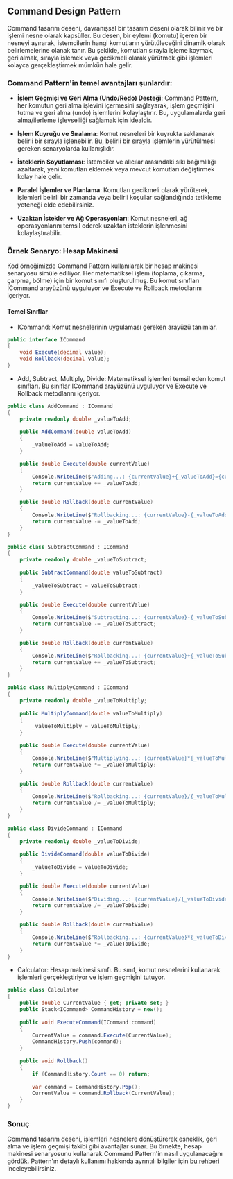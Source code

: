 ﻿## Command Design Pattern
Command tasarım deseni, davranışsal bir tasarım deseni olarak bilinir ve bir işlemi nesne olarak kapsüller. Bu desen, bir eylemi (komutu) içeren bir nesneyi ayırarak, istemcilerin hangi komutların yürütüleceğini dinamik olarak belirlemelerine olanak tanır. Bu şekilde, komutları sırayla işleme koymak, geri almak, sırayla işlemek veya gecikmeli olarak yürütmek gibi işlemleri kolayca gerçekleştirmek mümkün hale gelir.

### Command Pattern'in temel avantajları şunlardır:

- **İşlem Geçmişi ve Geri Alma (Undo/Redo) Desteği**: Command Pattern, her komutun geri alma işlevini içermesini sağlayarak, işlem geçmişini tutma ve geri alma (undo) işlemlerini kolaylaştırır. Bu, uygulamalarda geri alma/ilerleme işlevselliği sağlamak için idealdir.

- **İşlem Kuyruğu ve Sıralama**: Komut nesneleri bir kuyrukta saklanarak belirli bir sırayla işlenebilir. Bu, belirli bir sırayla işlemlerin yürütülmesi gereken senaryolarda kullanışlıdır.

- **İsteklerin Soyutlaması**: İstemciler ve alıcılar arasındaki sıkı bağımlılığı azaltarak, yeni komutları eklemek veya mevcut komutları değiştirmek kolay hale gelir.

- **Paralel İşlemler ve Planlama**: Komutları gecikmeli olarak yürüterek, işlemleri belirli bir zamanda veya belirli koşullar sağlandığında tetikleme yeteneği elde edebilirsiniz.

- **Uzaktan İstekler ve Ağ Operasyonları**: Komut nesneleri, ağ operasyonlarını temsil ederek uzaktan isteklerin işlenmesini kolaylaştırabilir.


### Örnek Senaryo: Hesap Makinesi
Kod örneğimizde Command Pattern kullanılarak bir hesap makinesi senaryosu simüle ediliyor. Her matematiksel işlem (toplama, çıkarma, çarpma, bölme) için bir komut sınıfı oluşturulmuş. Bu komut sınıfları ICommand arayüzünü uyguluyor ve Execute ve Rollback metodlarını içeriyor.

#### Temel Sınıflar
- ICommand: Komut nesnelerinin uygulaması gereken arayüzü tanımlar.
```csharp
public interface ICommand
{
    void Execute(decimal value);
    void Rollback(decimal value);
}
```
- Add, Subtract, Multiply, Divide: Matematiksel işlemleri temsil eden komut sınıfları. Bu sınıflar ICommand arayüzünü uyguluyor ve Execute ve Rollback metodlarını içeriyor.
```csharp
public class AddCommand : ICommand
{
    private readonly double _valueToAdd;
    
    public AddCommand(double valueToAdd)
    {
        _valueToAdd = valueToAdd;
    }

    public double Execute(double currentValue)
    {
        Console.WriteLine($"Adding...: {currentValue}+{_valueToAdd}={currentValue + _valueToAdd}");
        return currentValue += _valueToAdd;
    }

    public double Rollback(double currentValue)
    {
        Console.WriteLine($"Rollbacking...: {currentValue}-{_valueToAdd}={currentValue - _valueToAdd}");
        return currentValue -= _valueToAdd;
    }
}

public class SubtractCommand : ICommand
{
    private readonly double _valueToSubtract;
    
    public SubtractCommand(double valueToSubtract)
    {
        _valueToSubtract = valueToSubtract;
    }

    public double Execute(double currentValue)
    {
        Console.WriteLine($"Subtracting...: {currentValue}-{_valueToSubtract}={currentValue - _valueToSubtract}");
        return currentValue -= _valueToSubtract;
    }

    public double Rollback(double currentValue)
    {
        Console.WriteLine($"Rollbacking...: {currentValue}+{_valueToSubtract}={currentValue + _valueToSubtract}");
        return currentValue += _valueToSubtract;
    }
}

public class MultiplyCommand : ICommand
{
    private readonly double _valueToMultiply;
    
    public MultiplyCommand(double valueToMultiply)
    {
        _valueToMultiply = valueToMultiply;
    }

    public double Execute(double currentValue)
    {
        Console.WriteLine($"Multiplying...: {currentValue}*{_valueToMultiply}={currentValue * _valueToMultiply}");
        return currentValue *= _valueToMultiply;
    }

    public double Rollback(double currentValue)
    {
        Console.WriteLine($"Rollbacking...: {currentValue}/{_valueToMultiply}={currentValue / _valueToMultiply}");
        return currentValue /= _valueToMultiply;
    }
}

public class DivideCommand : ICommand
{
    private readonly double _valueToDivide;
    
    public DivideCommand(double valueToDivide)
    {
        _valueToDivide = valueToDivide;
    }

    public double Execute(double currentValue)
    {
        Console.WriteLine($"Dividing...: {currentValue}/{_valueToDivide}={currentValue / _valueToDivide}");
        return currentValue /= _valueToDivide;
    }

    public double Rollback(double currentValue)
    {
        Console.WriteLine($"Rollbacking...: {currentValue}*{_valueToDivide}={currentValue * _valueToDivide}");
        return currentValue *= _valueToDivide;
    }
}
```
- Calculator: Hesap makinesi sınıfı. Bu sınıf, komut nesnelerini kullanarak işlemleri gerçekleştiriyor ve işlem geçmişini tutuyor.
```csharp
public class Calculator
{
    public double CurrentValue { get; private set; }
    public Stack<ICommand> CommandHistory = new();
    
    public void ExecuteCommand(ICommand command)
    {
        CurrentValue = command.Execute(CurrentValue);
        CommandHistory.Push(command);
    }
    
    public void Rollback()
    {
        if (CommandHistory.Count == 0) return;
        
        var command = CommandHistory.Pop();
        CurrentValue = command.Rollback(CurrentValue);
    }
}
```

### Sonuç
Command tasarım deseni, işlemleri nesnelere dönüştürerek esneklik, geri alma ve işlem geçmişi takibi gibi avantajlar sunar. Bu örnekte, hesap makinesi senaryosunu kullanarak Command Pattern'in nasıl uygulanacağını gördük. Pattern'ın detaylı kullanımı hakkında ayrıntılı bilgiler için [bu rehberi](https://refactoring.guru/design-patterns/command) inceleyebilirsiniz.